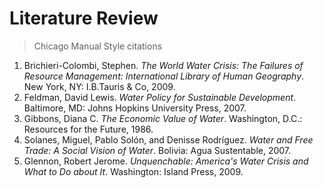 # Literature Review

> Chicago Manual Style citations

1. Brichieri-Colombi, Stephen. _The World Water Crisis: The Failures of Resource Management: International Library of Human Geography_. New York, NY: I.B.Tauris & Co, 2009.
1. Feldman, David Lewis. _Water Policy for Sustainable Development_. Baltimore, MD: Johns Hopkins University Press, 2007.
1. Gibbons, Diana C. _The Economic Value of Water_. Washington, D.C.: Resources for the Future, 1986.
1. Solanes, Miguel, Pablo Solón, and Denisse Rodríguez. _Water and Free Trade: A Social Vision of Water_. Bolivia: Agua Sustentable, 2007.
1. Glennon, Robert Jerome. _Unquenchable: America's Water Crisis and What to Do about It_. Washington: Island Press, 2009.
